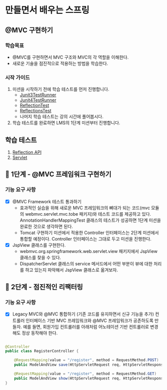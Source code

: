 # 만들면서 배우는 스프링

## @MVC 구현하기

### 학습목표

- @MVC를 구현하면서 MVC 구조와 MVC의 각 역할을 이해한다.
- 새로운 기술을 점진적으로 적용하는 방법을 학습한다.

### 시작 가이드

1. 미션을 시작하기 전에 학습 테스트를 먼저 진행합니다.
    - [Junit3TestRunner](study/src/test/java/reflection/Junit3TestRunner.java)
    - [Junit4TestRunner](study/src/test/java/reflection/Junit4TestRunner.java)
    - [ReflectionTest](study/src/test/java/reflection/ReflectionTest.java)
    - [ReflectionsTest](study/src/test/java/reflection/ReflectionsTest.java)
    - 나머지 학습 테스트는 강의 시간에 풀어봅시다.
2. 학습 테스트를 완료하면 LMS의 1단계 미션부터 진행합니다.

## 학습 테스트

1. [Reflection API](study/src/test/java/reflection)
2. [Servlet](study/src/test/java/servlet)

## 🚀 1단계 - @MVC 프레임워크 구현하기

### 기능 요구 사항

- [x] @MVC Framework 테스트 통과하기
    - 효과적인 실습을 위해 새로운 MVC 프레임워크의 뼈대가 되는 코드(mvc 모듈의 webmvc.servlet.mvc.tobe 패키지)와 테스트 코드를 제공하고 있다.
      AnnotationHandlerMappingTest 클래스의 테스트가 성공하면 1단계 미션을 완료한 것으로 생각하면 된다.
    - Tomcat 구현하기 미션에서 적용한 Controller 인터페이스는 2단계 미션에서 통합할 예정이다. Controller 인터페이스는 그대로 두고 미션을 진행한다.
- [x] JspView 클래스를 구현한다.
    - webmvc.org.springframework.web.servlet.view 패키지에서 JspView 클래스를 찾을 수 있다.
    - DispatcherServlet 클래스의 service 메서드에서 어떤 부분이 뷰에 대한 처리를 하고 있는지 파악해서 JspView 클래스로 옮겨보자.

## 🚀 2단계 - 점진적인 리팩터링

### 기능 요구 사항

- [x] Legacy MVC와 @MVC 통합하기 (기존 코드를 유지하면서 신규 기능을 추가)
  컨트롤러 인터페이스 기반 MVC 프레임워크와 @MVC 프레임워크가 공존하도록 만들자.
  예를 들면, 회원가입 컨트롤러를 아래처럼 어노테이션 기반 컨트롤러로 변경해도 정상 동작해야 한다.

```java

@Controller
public class RegisterController {

    @RequestMapping(value = "/register", method = RequestMethod.POST)
    public ModelAndView save(HttpServletRequest req, HttpServletResponse res) {...}

    @RequestMapping(value = "/register", method = RequestMethod.GET)
    public ModelAndView show(HttpServletRequest req, HttpServletResponse res) {...}
}
```
